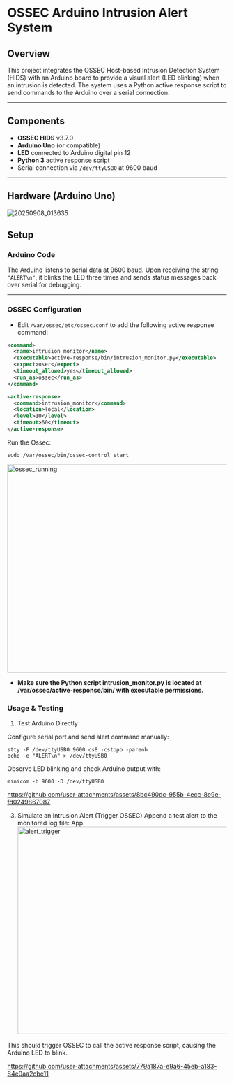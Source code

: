 # OSSEC Arduino Intrusion Alert System

## Overview

This project integrates the OSSEC Host-based Intrusion Detection System (HIDS) with an Arduino board to provide a visual alert (LED blinking) when an intrusion is detected. The system uses a Python active response script to send commands to the Arduino over a serial connection.

---

## Components

- **OSSEC HIDS** v3.7.0
- **Arduino Uno** (or compatible)
- **LED** connected to Arduino digital pin 12
- **Python 3** active response script
- Serial connection via `/dev/ttyUSB0` at 9600 baud

---
## Hardware (Arduino Uno)
![20250908_013635](https://github.com/user-attachments/assets/163026d2-211f-4062-b1ec-d427d85d5ec3)


## Setup

### Arduino Code

The Arduino listens to serial data at 9600 baud. Upon receiving the string `"ALERT\n"`, it blinks the LED three times and sends status messages back over serial for debugging.

---

### OSSEC Configuration

- Edit `/var/ossec/etc/ossec.conf` to add the following active response command:

```xml
<command>
  <name>intrusion_monitor</name>
  <executable>active-response/bin/intrusion_monitor.py</executable>
  <expect>user</expect>
  <timeout_allowed>yes</timeout_allowed>
  <run_as>ossec</run_as>
</command>

<active-response>
  <command>intrusion_monitor</command>
  <location>local</location>
  <level>10</level>
  <timeout>60</timeout>
</active-response>
```
Run the Ossec:
```
sudo /var/ossec/bin/ossec-control start  
```
<img width="658" height="477" alt="ossec_running" src="https://github.com/user-attachments/assets/b89da9d0-4694-491a-afce-81a4811b063e" />





- **Make sure the Python script intrusion_monitor.py is located at /var/ossec/active-response/bin/ with executable permissions.**

### Usage & Testing
1. Test Arduino Directly

Configure serial port and send alert command manually:
```
stty -F /dev/ttyUSB0 9600 cs8 -cstopb -parenb
echo -e "ALERT\n" > /dev/ttyUSB0
```
Observe LED blinking and check Arduino output with:

```
minicom -b 9600 -D /dev/ttyUSB0
```
https://github.com/user-attachments/assets/8bc490dc-955b-4ecc-8e9e-fd0249867087

3. Simulate an Intrusion Alert (Trigger OSSEC)
   Append a test alert to the monitored log file:
App<img width="1238" height="475" alt="alert_trigger" src="https://github.com/user-attachments/assets/8dad67d7-ac24-44ad-854f-3b899664acf5" />

This should trigger OSSEC to call the active response script, causing the Arduino LED to blink.







https://github.com/user-attachments/assets/779a187a-e9a6-45eb-a183-84e0aa2cbe11



